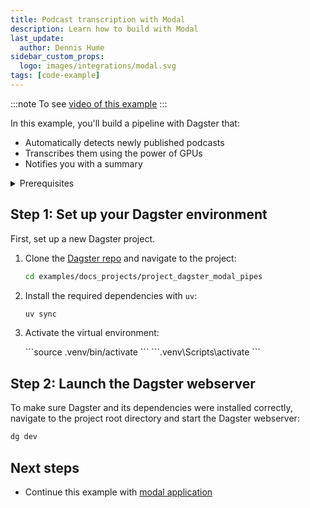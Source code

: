 ```yaml
---
title: Podcast transcription with Modal
description: Learn how to build with Modal
last_update:
  author: Dennis Hume
sidebar_custom_props:
  logo: images/integrations/modal.svg
tags: [code-example]
---
```


:::note
To see [video of this example](https://www.youtube.com/watch?v=z_4KBYsyjks&t=50s)
:::

In this example, you'll build a pipeline with Dagster that:

- Automatically detects newly published podcasts
- Transcribes them using the power of GPUs
- Notifies you with a summary

<details>
  <summary>Prerequisites</summary>

To follow the steps in this guide, you'll need:

- Basic Python knowledge
- Python 3.9+ installed on your system. For more information, see the [Installation guide](/getting-started/installation).

</details>

## Step 1: Set up your Dagster environment

First, set up a new Dagster project.

1. Clone the [Dagster repo](https://github.com/dagster-io/dagster) and navigate to the project:

   ```bash
   cd examples/docs_projects/project_dagster_modal_pipes
   ```

2. Install the required dependencies with `uv`:

   ```bash
   uv sync
   ```

3. Activate the virtual environment:

   <Tabs>
     <TabItem value="macos" label="MacOS">
       ```source .venv/bin/activate ```
     </TabItem>
     <TabItem value="windows" label="Windows">
       ```.venv\Scripts\activate ```
     </TabItem>
   </Tabs>

## Step 2: Launch the Dagster webserver

To make sure Dagster and its dependencies were installed correctly, navigate to the project root directory and start the Dagster webserver:

```bash
dg dev
```

## Next steps

- Continue this example with [modal application](/examples/modal/modal-application)
